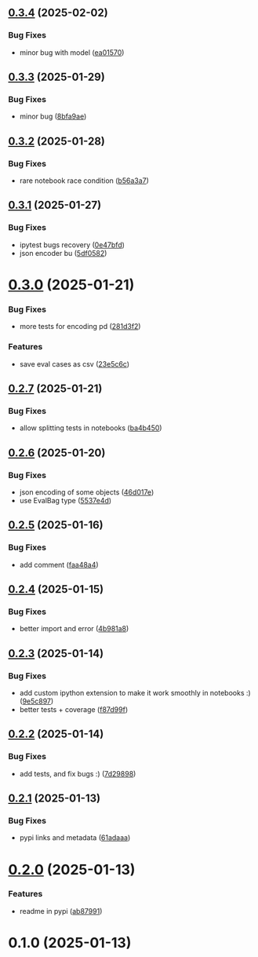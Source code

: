 ## [0.3.4](https://github.com/AlmogBaku/pytest-evals/compare/v0.3.3...v0.3.4) (2025-02-02)


### Bug Fixes

* minor bug with model ([ea01570](https://github.com/AlmogBaku/pytest-evals/commit/ea015706e6ba7f9e3e9761f6c289417f34dfd217))





## [0.3.3](https://github.com/AlmogBaku/pytest-evals/compare/v0.3.2...v0.3.3) (2025-01-29)


### Bug Fixes

* minor bug ([8bfa9ae](https://github.com/AlmogBaku/pytest-evals/commit/8bfa9aed673e2133949d24333d4ad49635c2596b))





## [0.3.2](https://github.com/AlmogBaku/pytest-evals/compare/v0.3.1...v0.3.2) (2025-01-28)


### Bug Fixes

* rare notebook race condition ([b56a3a7](https://github.com/AlmogBaku/pytest-evals/commit/b56a3a73758bd27428f5959f6a296c622b4ae5e6))





## [0.3.1](https://github.com/AlmogBaku/pytest-evals/compare/v0.3.0...v0.3.1) (2025-01-27)


### Bug Fixes

* ipytest bugs recovery ([0e47bfd](https://github.com/AlmogBaku/pytest-evals/commit/0e47bfd5716f660b8061e546bca4ef90ee544c3d))
* json encoder bu ([5df0582](https://github.com/AlmogBaku/pytest-evals/commit/5df05822b53d6218c5fbac077fa6b3042375c6e4))





# [0.3.0](https://github.com/AlmogBaku/pytest-evals/compare/v0.2.7...v0.3.0) (2025-01-21)


### Bug Fixes

* more tests for encoding pd ([281d3f2](https://github.com/AlmogBaku/pytest-evals/commit/281d3f2a0989698136989fdc4b3a6095ed039d8b))


### Features

* save eval cases as csv ([23e5c6c](https://github.com/AlmogBaku/pytest-evals/commit/23e5c6c7cce8b1a4214a1ca5f8969c7da9d06005))





## [0.2.7](https://github.com/AlmogBaku/pytest-evals/compare/v0.2.6...v0.2.7) (2025-01-21)


### Bug Fixes

* allow splitting tests in notebooks ([ba4b450](https://github.com/AlmogBaku/pytest-evals/commit/ba4b450ded4a7123ceb943bb6876d5d82d3454a3))





## [0.2.6](https://github.com/AlmogBaku/pytest-evals/compare/v0.2.5...v0.2.6) (2025-01-20)


### Bug Fixes

* json encoding of some objects ([46d017e](https://github.com/AlmogBaku/pytest-evals/commit/46d017ef1aa2c1b3fbca3e4fdddb5911b1268bf7))
* use EvalBag type ([5537e4d](https://github.com/AlmogBaku/pytest-evals/commit/5537e4d0a4f92b130013b596c2f19b3796265bbe))





## [0.2.5](https://github.com/AlmogBaku/pytest-evals/compare/v0.2.4...v0.2.5) (2025-01-16)


### Bug Fixes

* add comment ([faa48a4](https://github.com/AlmogBaku/pytest-evals/commit/faa48a4fbd5affe1fb21c13461a2330632dc969a))





## [0.2.4](https://github.com/AlmogBaku/pytest-evals/compare/v0.2.3...v0.2.4) (2025-01-15)


### Bug Fixes

* better import and error ([4b981a8](https://github.com/AlmogBaku/pytest-evals/commit/4b981a8654f429b09292426986697feb8eeed72a))





## [0.2.3](https://github.com/AlmogBaku/pytest-evals/compare/v0.2.2...v0.2.3) (2025-01-14)


### Bug Fixes

* add custom ipython extension to make it work smoothly in notebooks :) ([9e5c897](https://github.com/AlmogBaku/pytest-evals/commit/9e5c897a47971e36ca9b1c41c89674301de995fe))
* better tests + coverage ([f87d99f](https://github.com/AlmogBaku/pytest-evals/commit/f87d99f7a50a2630a421a39e3e9927b65a75a2e4))





## [0.2.2](https://github.com/AlmogBaku/pytest-evals/compare/v0.2.1...v0.2.2) (2025-01-14)


### Bug Fixes

* add tests, and fix bugs :) ([7d29898](https://github.com/AlmogBaku/pytest-evals/commit/7d2989838a8f0010f4f97c58e9ad3b0f5735c1fc))





## [0.2.1](https://github.com/AlmogBaku/pytest-evals/compare/v0.2.0...v0.2.1) (2025-01-13)


### Bug Fixes

* pypi links and metadata ([61adaaa](https://github.com/AlmogBaku/pytest-evals/commit/61adaaaeb8487a68609374f7cc9a77b16d9727e6))





# [0.2.0](https://github.com/AlmogBaku/pytest-evals/compare/v0.1.0...v0.2.0) (2025-01-13)


### Features

* readme in pypi ([ab87991](https://github.com/AlmogBaku/pytest-evals/commit/ab8799158c256daeb47c4f7e7e3f26471b926dab))





# 0.1.0 (2025-01-13)
